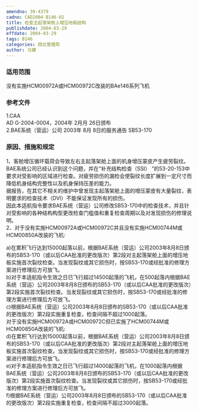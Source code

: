 ```yaml
---
amendno: 39-4379  
cadno: CAD2004-B146-02  
title: 检查主起落架舱上增压地板结构  
publishdate: 2004-03-29  
effdate: 2004-03-29  
tags: B146  
categories: 西北管理局  
author: 马健  
---
```

  
### 适用范围  
没有实施HCM00972A或HCM00972C改装的BAe146系列飞机  
  
<!--more-->  
### 参考文件  
1.CAA  
AD G-2004-0004，2004年 2月月 26日颁布  
    2.BAE系统（营运）公司 2003年 8月 8日的服务通告 SB53-170  
  
### 原因、措施和规定  
1、客舱增压循环载荷会导致左右主起落架舱上面的机身增压蒙皮产生疲劳裂纹。BAE系统公司已经认识到这个问题，并在“补充结构检查（SSI） ”的53-20-153中要求对受影响的区域进行检查。对疲劳损伤的漏检会使裂纹长度扩展到一定尺寸而降低机身结构完整性以及机身保持压差的能力。  
    据报告，在其它不相关的维护中曾发现主起落架舱上面的增压蒙皮有大量裂纹，表明要求的检查技术（DVI）不能保证发现所有的损伤。  
    因此本适航指令要求BAE系统（营运）公司修改SB53-170中的检查技术，并且针对受影响的各种结构构型更改检查门槛值和重复检查周期以及对发现损伤的修理说明。  
    2、对于没有实施HCM00972A或HCM00972C并且没有实施HCM00744M或HCM00850A改装的飞机:  
  
a)在累积飞行达到15000起落以前，根据BAE系统（营运）公司2003年8月8日颁布的SB53-170（或以后CAA批准的更改版次）第2段对主起落架舱上面的增压地板实施首次裂纹检查。当发现裂纹或其它损伤时，按SB53-170或经批准的修理方案进行修理后方可放飞。  
b)对于本适航指令生效之日已飞行超过14500起落的飞机，在500起落内根据BAE系统（营运）公司2003年8月8日颁布的SB53-170（或以后CAA批准的更改版次）第2段实施首次裂纹检查。当发现裂纹或其它损伤时，按SB53-170或经批准的修理方案进行修理后方可放飞。  
      c)根据BAE系统（营运）公司2003年8月8日颁布的SB53-170（或以后CAA批准的更改版次）第2段实施重复检查，检查间隔不超过1000起落。  
    对于没有实施HCM00972A或HCM00972C但已实施了HCM00744M或HCM00850A改装的飞机:  
d)在累积飞行达到15000起落以前，根据BAE系统（营运）公司2003年8月8日颁布的SB53-170（或以后CAA批准的更改版次）第2段对主起落架舱上面的增压地板实施首次裂纹检查。当发现裂纹或其它损伤时，按SB53-170或经批准的修理方案进行修理后方可放飞。  
e)对于本适航指令生效之日已飞行超过14000起落的飞机，在1000起落内根据BAE系统（营运）公司2003年8月8日颁布的SB53-170（或以后CAA批准的更改版次）第2段实施首次裂纹检查。当发现裂纹或其它损伤时，按SB53-170或经批准的修理方案进行修理后方可放飞。  
      f)根据BAE系统（营运）公司2003年8月8日颁布的SB53-170（或以后CAA批准的更改版次）第2段实施重复检查，检查间隔不超过3000起落。  
  
